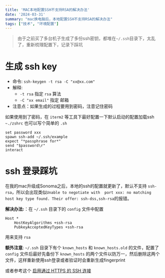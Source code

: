 ```yaml
---
title: 'MAC本地配置SSH不支持RSA的解决办法'
date: '2024-03-31'
summary: "mac换电脑后，本地配置SSH不支持RSA的解决办法"
tags: ["技术", "环境配置"]
---
```

> 由于之前买了多台机子生成了多份ssh密钥，都堆在`~/.ssh`目录下，太乱了，重新梳理配置下，记录下踩坑

# 生成 ssh key
- 命令: `ssh-keygen -t rsa -C "xx@xx.com"`
- 解释:
	- `-t rsa` 指定 `rsa` 算法
	- `-C "xx email"` 指定 邮箱
- 注意点：如果生成的过程要用到密码，注意记住密码

如果使用到了密码，在 `iterm2` 等工具下最好配置一下默认启动的配置加载ssh `~./zshrc`
也可以写个简单的 `.sh`
```
set password xxx
spawn ssh-add ~/.ssh/example
expect "*passphrase for*"
send "$password\r"
interact
```

# ssh 登录踩坑

在我的mac升级成Sonoma之后，本地的ssh的配置就更新了，默认不支持 `ssh-rsa`，所以会出现类似`Unable to negotiate with  port xxx: no matching host key type found. Their offer: ssh-dss,ssh-rsa`的报错。

**解决办法:**：在 `~/.ssh` 目录下的 `config` 文件中配置
```
Host *
	HostKeyAlgorithms +ssh-rsa
    PubkeyAcceptedKeyTypes +ssh-rsa
```
用来支持 `rsa`

**额外注意**: `~/.ssh` 目录下有个 `known_hosts` 和 `known_hosts.old` 的文件，配置了 `config` 文件后最好先备份下 `known_hosts` 的两个文件以防万一，然后删除这两个文件，这样重新使用ssh登录或者验证时会重新生成fingerprint

或者参考这个
[启用通过 HTTPS 的 SSH 连接](https://docs.github.com/zh/authentication/troubleshooting-ssh/using-ssh-over-the-https-port#enabling-ssh-connections-over-https)